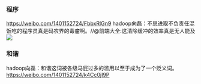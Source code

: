 ### 程序
https://weibo.com/1401152724/FbbxRlGn9
hadoop向磊：不思进取不负责任混饭吃的程序员真是码农界的毒瘤啊。//@前端大全:这清除缓冲的效率真是无人能及
![](https://wx4.sinaimg.cn/mw690/672465c2ly1fh288jbwopj20m80h8aay.jpg)
### 和谐
hadoop向磊：和谐这词被各级马屁过多的滥用以至于成为了一个贬义词。
https://weibo.com/1401152724/k4Cc0jI9P